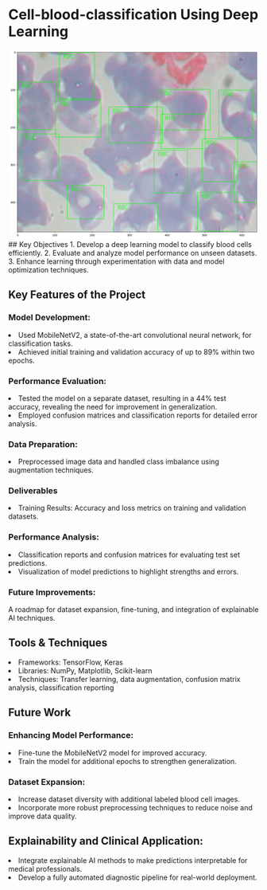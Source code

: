 # Cell-blood-classification Using Deep Learning
<img src="download (5).png" />
## Key Objectives
1. Develop a deep learning model to classify blood cells efficiently.
2. Evaluate and analyze model performance on unseen datasets.
3. Enhance learning through experimentation with data and model optimization techniques.

## Key Features of the Project
### Model Development:
<li> Used MobileNetV2, a state-of-the-art convolutional neural network, for classification tasks.</li>
<li> Achieved initial training and validation accuracy of up to 89% within two epochs.</li>

### Performance Evaluation:
<li> Tested the model on a separate dataset, resulting in a 44% test accuracy, revealing the need for improvement in generalization.</li>
<li>Employed confusion matrices and classification reports for detailed error analysis.</li>

### Data Preparation:
<li> Preprocessed image data and handled class imbalance using augmentation techniques.</li>

### Deliverables
<li> Training Results: Accuracy and loss metrics on training and validation datasets.</li>

### Performance Analysis:
<li> Classification reports and confusion matrices for evaluating test set predictions.</li>
<li> Visualization of model predictions to highlight strengths and errors.</li>

### Future Improvements: 
A roadmap for dataset expansion, fine-tuning, and integration of explainable AI techniques.
## Tools & Techniques
<li> Frameworks: TensorFlow, Keras </li>
 
<li>  Libraries: NumPy, Matplotlib, Scikit-learn </li>
<li>  Techniques: Transfer learning, data augmentation, confusion matrix analysis, classification reporting</li>

## Future Work
### Enhancing Model Performance:
<li>Fine-tune the MobileNetV2 model for improved accuracy.</li>
<li>Train the model for additional epochs to strengthen generalization.</li>

### Dataset Expansion:
<li> Increase dataset diversity with additional labeled blood cell images.</li>
<li>Incorporate more robust preprocessing techniques to reduce noise and improve data quality.</li>

## Explainability and Clinical Application:
<li>Integrate explainable AI methods to make predictions interpretable for medical professionals.</li>
<li>Develop a fully automated diagnostic pipeline for real-world deployment.</li>
